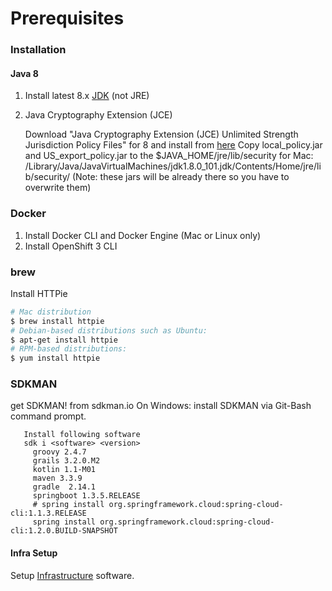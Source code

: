 Prerequisites
=============


### Installation 

####  Java 8
1. Install latest 8.x [JDK](http://www.oracle.com/technetwork/java/javase/downloads/index.html) (not JRE)
2. Java Cryptography Extension (JCE)

    Download  "Java Cryptography Extension (JCE) Unlimited Strength Jurisdiction Policy Files" for 8 and install from [here](http://www.oracle.com/technetwork/java/javase/downloads/index.html)
    Copy local_policy.jar and US_export_policy.jar to the $JAVA_HOME/jre/lib/security 
    for Mac: /Library/Java/JavaVirtualMachines/jdk1.8.0_101.jdk/Contents/Home/jre/lib/security/
    (Note: these jars will be already there so you have to overwrite them)


### Docker
1. Install Docker CLI and Docker Engine (Mac or Linux only)
2. Install OpenShift 3 CLI

### brew
Install HTTPie
```bash
# Mac distribution
$ brew install httpie
# Debian-based distributions such as Ubuntu:
$ apt-get install httpie
# RPM-based distributions:
$ yum install httpie
```

### SDKMAN
get SDKMAN! from sdkman.io 
On Windows: install SDKMAN via Git-Bash command prompt.

       Install following software 
       sdk i <software> <version>
         groovy 2.4.7
         grails 3.2.0.M2
         kotlin 1.1-M01
         maven 3.3.9
         gradle  2.14.1
         springboot 1.3.5.RELEASE
         # spring install org.springframework.cloud:spring-cloud-cli:1.1.3.RELEASE
         spring install org.springframework.cloud:spring-cloud-cli:1.2.0.BUILD-SNAPSHOT

 
 #### Infra Setup 
 Setup [Infrastructure](./infra) software. 

 